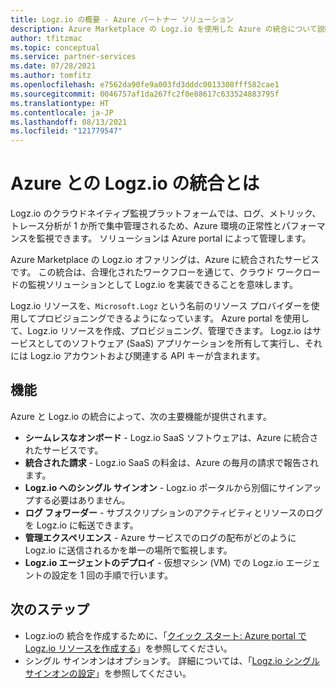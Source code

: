 ```yaml
---
title: Logz.io の概要 - Azure パートナー ソリューション
description: Azure Marketplace の Logz.io を使用した Azure の統合について説明します。
author: tfitzmac
ms.topic: conceptual
ms.service: partner-services
ms.date: 07/28/2021
ms.author: tomfitz
ms.openlocfilehash: e7562da90fe9a003fd3dddc0013308fff582cae1
ms.sourcegitcommit: 0046757af1da267fc2f0e88617c633524883795f
ms.translationtype: HT
ms.contentlocale: ja-JP
ms.lasthandoff: 08/13/2021
ms.locfileid: "121779547"
---
```

# <a name="what-is-logzio-integration-with-azure"></a>Azure との Logz.io の統合とは

Logz.io のクラウドネイティブ監視プラットフォームでは、ログ、メトリック、トレース分析が 1 か所で集中管理されるため、Azure 環境の正常性とパフォーマンスを監視できます。 ソリューションは Azure portal によって管理します。

Azure Marketplace の Logz.io オファリングは、Azure に統合されたサービスです。 この統合は、合理化されたワークフローを通じて、クラウド ワークロードの監視ソリューションとして Logz.io を実装できることを意味します。

Logz.io リソースを、`Microsoft.Logz` という名前のリソース プロバイダーを使用してプロビジョニングできるようになっています。 Azure portal を使用して、Logz.io リソースを作成、プロビジョニング、管理できます。 Logz.io はサービスとしてのソフトウェア (SaaS) アプリケーションを所有して実行し、それには Logz.io アカウントおよび関連する API キーが含まれます。

## <a name="capabilities"></a>機能

Azure と Logz.io の統合によって、次の主要機能が提供されます。

- **シームレスなオンボード** - Logz.io SaaS ソフトウェアは、Azure に統合されたサービスです。
- **統合された請求** - Logz.io SaaS の料金は、Azure の毎月の請求で報告されます。
- **Logz.io へのシングル サインオン** - Logz.io ポータルから別個にサインアップする必要はありません。
- **ログ フォワーダー** - サブスクリプションのアクティビティとリソースのログを Logz.io に転送できます。
- **管理エクスペリエンス** - Azure サービスでのログの配布がどのように Logz.io に送信されるかを単一の場所で監視します。
- **Logz.io エージェントのデプロイ** - 仮想マシン (VM) での Logz.io エージェントの設定を 1 回の手順で行います。

## <a name="next-steps"></a>次のステップ

- Logz.ioの 統合を作成するために、「[クイック スタート: Azure portal で Logz.io リソースを作成する](create.md)」を参照してください。
- シングル サインオンはオプションす。 詳細については、「[Logz.io シングル サインオンの設定](setup-sso.md)」を参照してください。

